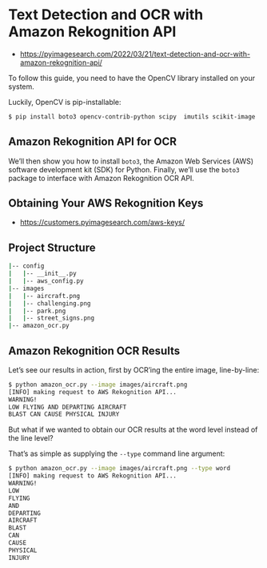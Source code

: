 # Text Detection and OCR with Amazon Rekognition API
* https://pyimagesearch.com/2022/03/21/text-detection-and-ocr-with-amazon-rekognition-api/

To follow this guide, you need to have the OpenCV library installed on your system.

Luckily, OpenCV is pip-installable:
```bash
$ pip install boto3 opencv-contrib-python scipy  imutils scikit-image 
```

## Amazon Rekognition API for OCR
We’ll then show you how to install ``boto3``, the Amazon Web Services (AWS) software development kit (SDK) for Python. Finally, we’ll use the ``boto3`` package to interface with Amazon Rekognition OCR API.


## Obtaining Your AWS Rekognition Keys
* https://customers.pyimagesearch.com/aws-keys/

## Project Structure
```bash
|-- config
|   |-- __init__.py
|   |-- aws_config.py
|-- images
|   |-- aircraft.png
|   |-- challenging.png
|   |-- park.png
|   |-- street_signs.png
|-- amazon_ocr.py
```

## Amazon Rekognition OCR Results
Let’s see our results in action, first by OCR’ing the entire image, line-by-line:
```bash
$ python amazon_ocr.py --image images/aircraft.png
[INFO] making request to AWS Rekognition API...
WARNING!
LOW FLYING AND DEPARTING AIRCRAFT
BLAST CAN CAUSE PHYSICAL INJURY
```
But what if we wanted to obtain our OCR results at the word level instead of the line level?

That’s as simple as supplying the ``--type`` command line argument:
```bash
$ python amazon_ocr.py --image images/aircraft.png --type word
[INFO] making request to AWS Rekognition API...
WARNING!
LOW
FLYING
AND
DEPARTING
AIRCRAFT
BLAST
CAN
CAUSE
PHYSICAL
INJURY
```